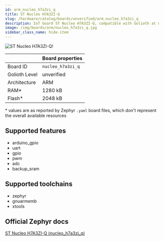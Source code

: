 ```yaml
---
id: arm_nucleo_h7a3zi_q
title: ST Nucleo H7A3ZI-Q
slug: /hardware/catalog/boards/unverified/arm_nucleo_h7a3zi_q
description: IoT board ST Nucleo H7A3ZI-Q, compatible with Golioth at unverified level.
image: /img/boards/arm/nucleo_h7a3zi_q.jpg
sidebar_class_name: hide-item
---
```


[//]: # (This is an auto-generated file, do not edit! Changes to it will be lost upon re-generation)

![ST Nucleo H7A3ZI-Q!](/img/boards/arm/nucleo_h7a3zi_q.jpg "ST Nucleo H7A3ZI-Q")

|                | Board properties     |
| -------------  | -------------------- |
| Board ID       | `nucleo_h7a3zi_q` |
| Golioth Level  | unverified       |
| Architecture   | ARM |
| RAM*           | 1280 kB |
| Flash*         | 2048 kB |

\* values are as reported by Zephyr `.yaml` board files, which don't represent the overall available resources



## Supported features

* arduino_gpio
* uart
* gpio
* pwm
* adc
* backup_sram

## Supported toolchains

* zephyr
* gnuarmemb
* xtools

## Official Zephyr docs

[ST Nucleo H7A3ZI-Q (nucleo_h7a3zi_q)](https://docs.zephyrproject.org/latest/boards/arm/nucleo_h7a3zi_q/doc/index.html)
